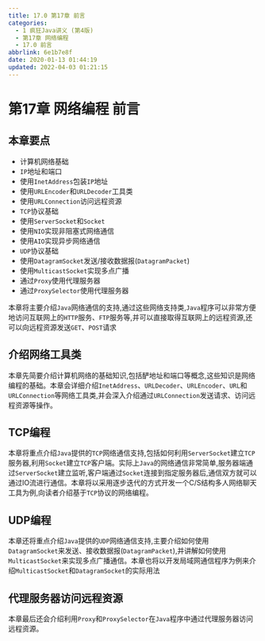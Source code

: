 ```yaml
---
title: 17.0 第17章 前言
categories: 
  - 1 疯狂Java讲义 (第4版)
  - 第17章 网络编程
  - 17.0 前言
abbrlink: 6e1b7e8f
date: 2020-01-13 01:44:19
updated: 2022-04-03 01:21:15
---
```

# 第17章 网络编程 前言
## 本章要点
- 计算机网络基础
- `IP`地址和端口
- 使用`InetAddress`包装`IP`地址
- 使用`URLEncoder`和`URLDecoder`工具类
- 使用`URLConnection`访问远程资源
- `TCP`协议基础
- 使用`ServerSocket`和`Socket`
- 使用`NIO`实现非阻塞式网络通信
- 使用`AIO`实现异步网络通信
- `UDP`协议基础
- 使用`DatagramSocket`发送/接收数据报(`DatagramPacket`)
- 使用`MulticastSocket`实现多点广播
- 通过`Proxy`使用代理服务器
- 通过`ProxySelector`使用代理服务器

本章将主要介绍`Java`网络通信的支持,通过这些网络支持类,`Java`程序可以非常方便地访问互联网上的`HTTP`服务、`FTP`服务等,并可以直接取得互联网上的远程资源,还可以向远程资源发送`GET`、`POST`请求
## 介绍网络工具类
本章先简要介绍计算机网络的基础知识,包括酽地址和端口等概念,这些知识是网络编程的基础。本章会详细介绍`InetAddress`、`URLDecoder`、`URLEncoder`、`URL`和`URLConnection`等网络工具类,并会深入介绍通过`URLConnection`发送请求、访问远程资源等操作。
## TCP编程
本章将重点介绍`Java`提供的`TCP`网络通信支持,包括如何利用`ServerSocket`建立`TCP`服务器,利用`Socket`建立`TCP`客户端。实际上`Java`的网络通信非常简单,服务器端通过`ServerSocket`建立监听,客户端通过`Socket`连接到指定服务器后,通信双方就可以通过IO流进行通信。本章将以采用逐步迭代的方式开发一个C/S结构多人网络聊天工具为例,向读者介绍基于`TCP`协议的网络编程。
## UDP编程
本章还将重点介绍`Java`提供的`UDP`网络通信支持,主要介绍如何使用`DatagramSocket`来发送、接收数据报(`DatagramPacket`),并讲解如何使用`MulticastSocket`来实现多点广播通信。本章也将以开发局域网通信程序为例来介绍`MulticastSocket`和`DatagramSocket`的实际用法

## 代理服务器访问远程资源
本章最后还会介绍利用`Proxy`和`ProxySelector`在`Java`程序中通过代理服务器访问远程资源。
